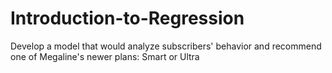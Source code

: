 # Introduction-to-Regression
Develop a model that would analyze subscribers' behavior and recommend one of Megaline's newer plans: Smart or Ultra
